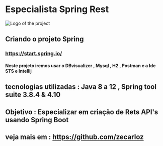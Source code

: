 # Especialista Spring Rest
![Logo of the project](https://encrypted-tbn0.gstatic.com/images?q=tbn:ANd9GcSj_sxUjxvS1BXPRxlPyBPBCOMKPrptNTy7kA&usqp=CAU)

## Criando o projeto Spring 
### https://start.spring.io/

#### Neste projeto iremos usar o DBvisualizer , Mysql , H2 , Postman e a Ide STS  e Intellij 

## tecnologias utilizadas : Java 8 a 12 , Spring tool suite 3.8.4 & 4.10 

## Objetivo : Especializar em criação de Rets API's usando Spring Boot

## veja mais em : https://github.com/zecarloz 
